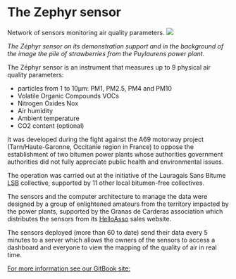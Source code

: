 # The Zephyr sensor
Network of sensors monitoring air quality parameters.
![](https://github.com/JNRAY/ZEPHYR/tree/main/00-Resources#:~:text=Zephyr,-%2Dsensor.png)

*The Zéphyr sensor on its demonstration support and in the background of the image the pile of strawberries from the Puylaurens power plant.*

The Zéphyr sensor is an instrument that measures up to 9 physical air quality parameters:

* particles from 1 to 10µm: PM1, PM2.5, PM4 and PM10 
* Volatile Organic Compounds VOCs
* Nitrogen Oxides Nox
* Air humidity
* Ambient temperature
* CO2 content (optional)  

It was developed during the fight against the A69 motorway project (Tarn/Haute-Garonne, Occitanie region in France) to oppose the establishment of two bitumen power plants whose authorities government authorities did not fully appreciate public health and environmental issues.

The operation was carried out at the initiative of the Lauragais Sans Bitume [LSB](https://www.lauragais-sansbitume.fr/) collective, supported by 11 other local bitumen-free collectives.

The sensors and the computer architecture to manage the data were designed by a group of enlightened amateurs from the territory impacted by the power plants, supported by the Granas de Carderas association which distributes the sensors from its [HelloAsso](https://www.helloasso.com/associations/granas-de-carderas) sales website.

The sensors deployed (more than 60 to date) send their data every 5 minutes to a server which allows the owners of the sensors to access a dashboard and everyone to view the mapping of the quality of air in real time.

[For more information see our GitBook site:](https://rhizobiome.gitbook.io/atrosca-degaze)
